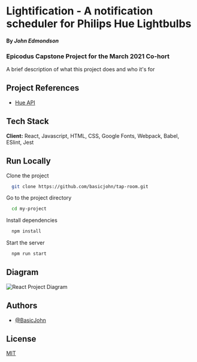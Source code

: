 # Lightification - A notification scheduler for Philips Hue Lightbulbs

#### By _**John Edmondson**_

### Epicodus Capstone Project for the March 2021 Co-hort

A brief description of what this project does and who it's for

## Project References

- [Hue API](https://developers.meethue.com/develop/hue-api/)

## Tech Stack

**Client:** React, Javascript, HTML, CSS, Google Fonts, Webpack, Babel, ESlint, Jest

## Run Locally

Clone the project

```bash
  git clone https://github.com/basicjohn/tap-room.git
```

Go to the project directory

```bash
  cd my-project
```

Install dependencies

```bash
  npm install
```

Start the server

```bash
  npm run start
```

## Diagram

![React Project Diagram](diagram.png)

## Authors

- [@BasicJohn](https://www.github.com/basicjohn)

## License

[MIT](https://choosealicense.com/licenses/mit/)
